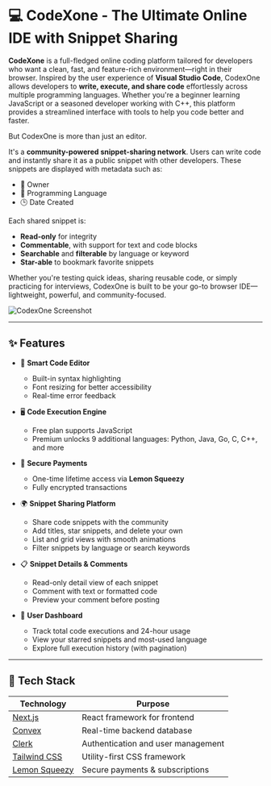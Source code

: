 # 💻 CodeXone - The Ultimate Online IDE with Snippet Sharing

**CodeXone** is a full-fledged online coding platform tailored for developers who want a clean, fast, and feature-rich environment—right in their browser.
Inspired by the user experience of **Visual Studio Code**, CodexOne allows developers to **write, execute, and share code** effortlessly across multiple programming languages. Whether you're a beginner learning JavaScript or a seasoned developer working with C++, this platform provides a streamlined interface with tools to help you code better and faster.

But CodexOne is more than just an editor.

It's a **community-powered snippet-sharing network**. Users can write code and instantly share it as a public snippet with other developers. These snippets are displayed with metadata such as:
- 👤 Owner
- 🧠 Programming Language
- 🕒 Date Created

  
Each shared snippet is:
- **Read-only** for integrity
- **Commentable**, with support for text and code blocks
- **Searchable** and **filterable** by language or keyword
- **Star-able** to bookmark favorite snippets

Whether you're testing quick ideas, sharing reusable code, or simply practicing for interviews, CodexOne is built to be your go-to browser IDE—lightweight, powerful, and community-focused.



![CodexOne Screenshot](https://your-screenshot-url.com) <!-- Replace with actual screenshot URL -->

---

## ✨ Features

- 🧠 **Smart Code Editor**
  - Built-in syntax highlighting
  - Font resizing for better accessibility
  - Real-time error feedback

- 🖥️ **Code Execution Engine**
  - Free plan supports JavaScript
  - Premium unlocks 9 additional languages: Python, Java, Go, C, C++, and more

- 🔐 **Secure Payments**
  - One-time lifetime access via **Lemon Squeezy**
  - Fully encrypted transactions

- 🌍 **Snippet Sharing Platform**
  - Share code snippets with the community
  - Add titles, star snippets, and delete your own
  - List and grid views with smooth animations
  - Filter snippets by language or search keywords

- 📋 **Snippet Details & Comments**
  - Read-only detail view of each snippet
  - Comment with text or formatted code
  - Preview your comment before posting

- 👤 **User Dashboard**
  - Track total code executions and 24-hour usage
  - View your starred snippets and most-used language
  - Explore full execution history (with pagination)

---

## 🧱 Tech Stack

| Technology      | Purpose                        |
|----------------|---------------------------------|
| [Next.js](https://nextjs.org/)       | React framework for frontend |
| [Convex](https://www.convex.dev/)     | Real-time backend database     |
| [Clerk](https://clerk.dev/)          | Authentication and user management |
| [Tailwind CSS](https://tailwindcss.com/) | Utility-first CSS framework   |
| [Lemon Squeezy](https://www.lemonsqueezy.com/) | Secure payments & subscriptions |

